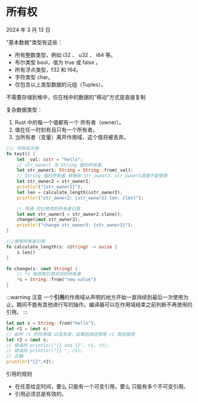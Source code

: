# 所有权

2024 年 3 月 13 日

"基本数据"类型有这些：

- 所有整数类型，例如 i32 、 u32 、 i64 等。
- 布尔类型 bool，值为 true 或 false 。
- 所有浮点类型，f32 和 f64。
- 字符类型 char。
- 仅包含以上类型数据的元组（Tuples）。

不需要存储到堆中，仅在栈中的数据的"移动"方式是直接复制

复杂数据类型：

1. Rust 中的每一个值都有一个 所有者（owner）。
2. 值在任一时刻有且只有一个所有者。
3. 当所有者（变量）离开作用域，这个值将被丢弃。

```rust
/// 所有权示例
fn test() {
    let _val: &str = "hello";
    // str_owner1 为 String 值的所有者，
    let str_owner1: String = String::from(_val);
    // String 值的所有者 转移给 str_owner2，str_owner1直接不能使用
    let str_owner2 = str_owner1;
    println!("{str_owner2}");
    let len = calculate_length(&str_owner2);
    println!("str_owner2: {str_owner2} len: {len}");

    // 传递 可以修改的所有者引用
    let mut str_owner3 = str_owner2.clone();
    change(&mut str_owner3);
    println!("change str_owner3: {str_owner3}");
}

///使用所有者引用
fn calculate_length(s: &String) -> usize {
    s.len()
}

fn change(s: &mut String) {
    // *s 指获取引用对应的所有者
    *s = String::from("new value")
}
```

:::warning
注意 一个**引用**的作用域从声明的地方开始一直持续到最后一次使用为止。期间不能有其他进行写的操作。编译器可以在作用域结束之前判断不再使用的引用。
:::

```rust
let mut s = String::from("hello");
let r1 = &mut s;
// 此时 r1 的作用域 以及失效，如果后续还使用 r1 就会报错
let r2 = &mut s;
// 错误的 println!("{} and {}", r1, r2);
// 错误的 println!("{} ", r1);
// 正确
println!("{}",r2);
```

引用的规则

- 在任意给定时间，要么 只能有一个可变引用，要么 只能有多个不可变引用。
- 引用必须总是有效的。
